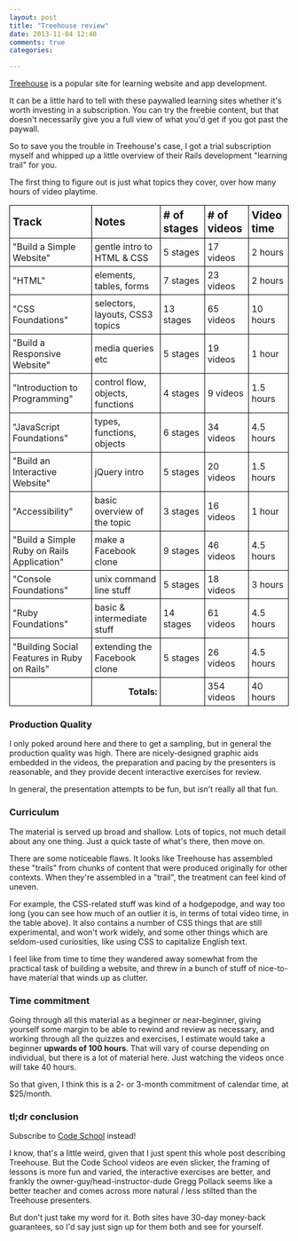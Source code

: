 ```yaml
---
layout: post
title: "Treehouse review"
date: 2013-11-04 12:40
comments: true
categories: 

---
```


[Treehouse](http://teamtreehouse.com/) is a popular site for learning website and app development.

It can be a little hard to tell with these paywalled learning sites whether it's worth investing in a subscription. You can try the freebie content, but that doesn't necessarily give you a full view of what you'd get if you got past the paywall.

So to save you the trouble in Treehouse's case, I got a trial subscription myself and whipped up a little overview of their Rails development "learning trail" for you.

The first thing to figure out is just what topics they cover, over how many hours of video playtime.
<!-- more -->
<style>
  .custom-table td {
    padding: 5px;
    border:1px solid black;
  }
</style>
<table class="custom-table">
  <tr style="font-weight:bold;font-size:1.2em">
    <td>Track</td>
    <td>Notes</td>
    <td># of stages</td>
    <td># of videos</td>
    <td>Video time</td>
  </tr>
  <tr>
    <td>"Build a Simple Website"</td>
    <td>gentle intro to HTML & CSS</td>
    <td>5 stages</td>
    <td>17 videos</td>
    <td>2 hours</td>
  </tr>
  <tr>
    <td>"HTML"</td>
    <td>elements, tables, forms</td>
    <td>7 stages</td>
    <td>23 videos</td>
    <td>2 hours</td>
  </tr>
  <tr>
    <td>"CSS Foundations"</td>
    <td>selectors, layouts, CSS3 topics</td>
    <td>13 stages</td>
    <td>65 videos</td>
    <td>10 hours</td>
  </tr>
  <tr>
    <td>"Build a Responsive Website"</td>
    <td>media queries etc</td>
    <td>5 stages</td>
    <td>19 videos</td>
    <td>1 hour</td>
  </tr>
  <tr>
    <td>"Introduction to Programming"</td>
    <td>control flow, objects, functions</td>
    <td>4 stages</td>
    <td>9 videos</td>
    <td>1.5 hours</td>
  </tr>
  <tr>
    <td>"JavaScript Foundations"</td>
    <td>types, functions, objects</td>
    <td>6 stages</td>
    <td>34 videos</td>
    <td>4.5 hours</td>
  </tr>
  <tr>
    <td>"Build an Interactive Website"</td>
    <td>jQuery intro</td>
    <td>5 stages</td>
    <td>20 videos</td>
    <td>1.5 hours</td>
  </tr>
  <tr>
    <td>"Accessibility"</td>
    <td>basic overview of the topic</td>
    <td>3 stages</td>
    <td>16 videos</td>
    <td>1 hour</td>
  </tr>
  <tr>
    <td>"Build a Simple Ruby on Rails Application"</td>
    <td>make a Facebook clone</td>
    <td>9 stages</td>
    <td>46 videos</td>
    <td>4.5 hours</td>
  </tr>
  <tr>
    <td>"Console Foundations"</td>
    <td>unix command line stuff</td>
    <td>5 stages</td>
    <td>18 videos</td>
    <td>3 hours</td>
  </tr>
  <tr>
    <td>"Ruby Foundations"</td>
    <td>basic & intermediate stuff</td>
    <td>14 stages</td>
    <td>61 videos</td>
    <td>4.5 hours</td>
  </tr>
  <tr>
    <td>"Building Social Features in Ruby on Rails"</td>
    <td>extending the Facebook clone</td>
    <td>5 stages</td>
    <td>26 videos</td>
    <td>4.5 hours</td>
  </tr>
  <tr>
      <td></td>
    <td style="text-align:right;font-weight:bold;">Totals:</td>
    <td></td>
    <td>354 videos</td>
    <td>40 hours</td>
  </tr>
</table>


### Production Quality

I only poked around here and there to get a sampling, but in general the production quality was high. There are nicely-designed graphic aids embedded in the videos, the preparation and pacing by the presenters is reasonable, and they provide decent interactive exercises for review.

In general, the presentation attempts to be fun, but isn't really all that fun.

### Curriculum

The material is served up broad and shallow. Lots of topics, not much detail about any one thing. Just a quick taste of what's there, then move on.

There are some noticeable flaws. It looks like Treehouse has assembled these "trails" from chunks of content that were produced originally for other contexts. When they're assembled in a "trail", the treatment can feel kind of uneven.

For example, the CSS-related stuff was kind of a hodgepodge, and way too long (you can see how much of an outlier it is, in terms of total video time, in the table above). It also contains a number of CSS things that are still experimental, and won't work widely, and some other things which are seldom-used curiosities, like using CSS to capitalize English text.

I feel like from time to time they wandered away somewhat from the practical task of building a website, and threw in a bunch of stuff of nice-to-have material that winds up as clutter.

### Time commitment

Going through all this material as a beginner or near-beginner, giving yourself some margin to be able to rewind and review as necessary, and working through all the quizzes and exercises, I estimate would take a beginner **upwards of 100 hours**. That will vary of course depending on individual, but there is a lot of material here. Just watching the videos once will take 40 hours.

So that given, I think this is a 2- or 3-month commitment of calendar time, at $25/month.


### tl;dr conclusion

Subscribe to [Code School](https://www.codeschool.com/) instead!

I know, that's a little weird, given that I just spent this whole post describing Treehouse. But the Code School videos are even slicker, the framing of lessons is more fun and varied, the interactive exercises are better, and frankly the owner-guy/head-instructor-dude Gregg Pollack seems like a better teacher and comes across more natural / less stilted than the Treehouse presenters. 

But don't just take my word for it. Both sites have 30-day money-back guarantees, so I'd say just sign up for them both and see for yourself.




